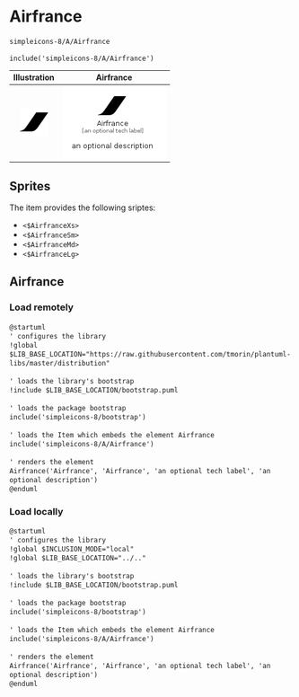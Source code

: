 # Airfrance


```text
simpleicons-8/A/Airfrance
```

```text
include('simpleicons-8/A/Airfrance')
```



| Illustration | Airfrance |
| :---: | :---: |
| ![illustration for Illustration](../../simpleicons-8/A/Airfrance.png) | ![illustration for Airfrance](../../simpleicons-8/A/Airfrance.Local.png) |



## Sprites
The item provides the following sriptes:

- `<$AirfranceXs>`
- `<$AirfranceSm>`
- `<$AirfranceMd>`
- `<$AirfranceLg>`





## Airfrance

### Load remotely
```plantuml
@startuml
' configures the library
!global $LIB_BASE_LOCATION="https://raw.githubusercontent.com/tmorin/plantuml-libs/master/distribution"

' loads the library's bootstrap
!include $LIB_BASE_LOCATION/bootstrap.puml

' loads the package bootstrap
include('simpleicons-8/bootstrap')

' loads the Item which embeds the element Airfrance
include('simpleicons-8/A/Airfrance')

' renders the element
Airfrance('Airfrance', 'Airfrance', 'an optional tech label', 'an optional description')
@enduml
```

### Load locally
```plantuml
@startuml
' configures the library
!global $INCLUSION_MODE="local"
!global $LIB_BASE_LOCATION="../.."

' loads the library's bootstrap
!include $LIB_BASE_LOCATION/bootstrap.puml

' loads the package bootstrap
include('simpleicons-8/bootstrap')

' loads the Item which embeds the element Airfrance
include('simpleicons-8/A/Airfrance')

' renders the element
Airfrance('Airfrance', 'Airfrance', 'an optional tech label', 'an optional description')
@enduml
```

